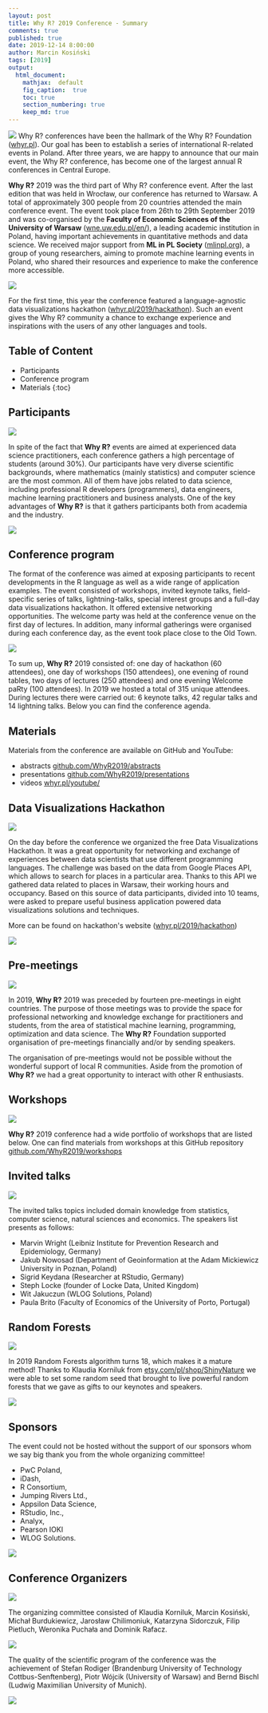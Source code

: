 ```yaml
---
layout: post
title: Why R? 2019 Conference - Summary
comments: true
published: true
date: 2019-12-14 8:00:00
author: Marcin Kosiński
tags: [2019]
output:
  html_document:
    mathjax:  default
    fig_caption:  true
    toc: true
    section_numbering: true
    keep_md: true
---
```


<img src="/foundation/images/fulls/whyr2019/rf2.jpg" class="fit image"> Why R? conferences have been the hallmark of the Why R? Foundation ([whyr.pl](whyr.pl)). Our goal has been to establish a series of international R-related events in Poland. After three years, we are happy to announce that our main event, the Why R? conference, has become one of the largest annual R conferences in Central Europe.

**Why R?** 2019 was the third part of Why R? conference event. After the last edition that was held in Wrocław, our conference has returned to Warsaw. A total of approximately 300 people from 20 countries attended the main conference event. The event took place from 26th to 29th September 2019 and was co-organised by the **Faculty of Economic Sciences of the University of Warsaw** ([wne.uw.edu.pl/en/](wne.uw.edu.pl/en/)), a leading academic institution in Poland, having important achievements in quantitative methods and data science. We received major support from **ML in PL Society** ([mlinpl.org](mlinpl.org)), a group of young researchers, aiming to promote machine learning events in Poland, who shared their resources and experience to make the conference more accessible.

<img src="/foundation/images/fulls/whyr2019/tlosptronam_small.jpg" class="fit image">

For the first time, this year the conference featured a language-agnostic data visualizations hackathon ([whyr.pl/2019/hackathon](whyr.pl/2019/hackathon)). Such an event gives the Why R? community a chance to exchange experience and inspirations with the users of any other languages and tools.

## Table of Content

* Participants
* Conference program
* Materials
{:toc}

## Participants

<img src="/foundation/images/fulls/whyr2019/ppl.jpg" class="fit image">

In spite of the fact that **Why R?** events are aimed at experienced data science practitioners, each conference gathers a high percentage of students (around 30\%). Our participants have very diverse scientific backgrounds, where mathematics (mainly statistics) and computer science are the most common. All of them have jobs related to data science, including professional R developers (programmers), data engineers, machine learning practitioners and business analysts. One of the key advantages of **Why R?** is that it gathers participants both from academia and the industry.

<img src="/foundation/images/fulls/whyr2019/plan.jpg" class="fit image">

## Conference program

The format of the conference was aimed at exposing participants to recent developments in the R language as well as a wide range of application examples. The event consisted of workshops, invited keynote talks, field-specific series of talks, lightning-talks, special interest groups and a full-day data visualizations hackathon. It offered extensive networking opportunities. The welcome party was held at the conference venue on the first day of lectures. In addition, many informal gatherings were organised during each conference day, as the event took place close to the Old Town.

<img src="/foundation/images/fulls/whyr2019/agenda.jpg" class="fit image">

To sum up, **Why R?** 2019 consisted of: one day of hackathon (60 attendees), one day of workshops (150 attendees), one evening of round tables, two days of lectures (250 attendees) and one evening Welcome paRty (100 attendees). In 2019 we hosted a total of 315 unique attendees. During lectures there were carried out: 6 keynote talks, 42 regular talks and 14 lightning talks. Below you can find the conference agenda.

## Materials 

Materials from the conference are available on GitHub and YouTube:

- abstracts [github.com/WhyR2019/abstracts](github.com/WhyR2019/abstracts)
- presentations [github.com/WhyR2019/presentations](github.com/WhyR2019/presentations)
- videos [whyr.pl/youtube/](whyr.pl/youtube/)

## Data Visualizations Hackathon

<img src="/foundation/images/fulls/whyr2019/hackathon/plakat_hackathon2.jpg" class="fit image">

On the day before the conference we organized the free Data Visualizations Hackathon. It was a great opportunity for networking and exchange of experiences between data scientists that use different programming languages. The challenge was based on the data from Google Places API, which allows to search for places in a particular area. Thanks to this API we gathered data related to places in Warsaw, their working hours and occupancy. Based on this source of data participants, divided into 10 teams, were asked to prepare useful business application powered data visualizations solutions and techniques.

More can be found on hackathon's website ([whyr.pl/2019/hackathon](whyr.pl/2019/hackathon))

<img src="/foundation/images/fulls/whyr2019/hackathon/judges.JPG" class="fit image">

## Pre-meetings

<img src="http://whyr.pl/2019/img/bg/europa_whyr2019_bauchi.jpg" class="fit image">

In 2019, **Why R?** 2019 was preceded by fourteen pre-meetings in eight countries. The purpose of those meetings was to provide the space for professional networking and knowledge exchange for practitioners and students, from the area of statistical machine learning, programming, optimization and data science. The **Why R?** Foundation supported organisation of pre-meetings financially and/or by sending speakers.

The organisation of pre-meetings would not be possible without the wonderful support of local R communities. Aside from the promotion of **Why R?** we had a great opportunity to interact with other R enthusiasts.

## Workshops

<img src="/foundation/images/fulls/whyr2019/ppl2.jpg" class="fit image">

**Why R?** 2019 conference had a wide portfolio of workshops that are listed below. One can find materials from workshops at this GitHub repository [github.com/WhyR2019/workshops](github.com/WhyR2019/workshops)

## Invited talks

<img src="/foundation/images/fulls/whyr2019/keynotes.jpg" class="fit image">

The invited talks topics included domain knowledge from statistics, computer science, natural sciences and economics. The speakers list presents as follows: 

- Marvin Wright (Leibniz Institute for Prevention Research and Epidemiology, Germany)
- Jakub Nowosad (Department of Geoinformation at the Adam Mickiewicz University in Poznan, Poland)
- Sigrid Keydana (Researcher at RStudio, Germany)
- Steph Locke (founder of Locke Data, United Kingdom)
- Wit Jakuczun (WLOG Solutions, Poland)
- Paula Brito (Faculty of Economics of the University of Porto, Portugal)

## Random Forests

<img src="/foundation/images/fulls/whyr2019/rf1.jpg" class="fit image">

In 2019 Random Forests algorithm turns 18, which makes it a mature method! Thanks to Klaudia Korniluk from
[etsy.com/pl/shop/ShinyNature](https://www.etsy.com/pl/shop/ShinyNature) we were able to set some random seed that
brought to live powerful random forests that we gave as gifts to our keynotes and speakers.

<img src="/foundation/images/fulls/whyr2019/rf3.jpg" class="fit image">

## Sponsors

The event could not be hosted without the support of our sponsors whom we say big thank you from the whole organizing committee!

- PwC Poland, 
- iDash, 
- R Consortium, 
- Jumping Rivers Ltd., 
- Appsilon Data Science, 
- RStudio, Inc., 
- Analyx, 
- Pearson IOKI 
- WLOG Solutions.

<img src="/foundation/images/fulls/whyr2019/sponsors.png" class="fit image">

## Conference Organizers 

<img src="/foundation/images/fulls/whyr2019/organizers.JPG" class="fit image">

The organizing committee consisted of Klaudia Korniluk, Marcin Kosiński, Michał Burdukiewicz, Jarosław Chilimoniuk, Katarzyna Sidorczuk, Filip Pietluch, Weronika Puchała and Dominik Rafacz.

<img src="/foundation/images/fulls/whyr2019/organizers_team.JPG" class="fit image">

The quality of the scientific program of the conference was the achievement of Stefan Rodiger (Brandenburg University of Technology Cottbus-Senftenberg), Piotr Wójcik (University of Warsaw) and Bernd Bischl (Ludwig Maximilian University of Munich).

<img src="/foundation/images/fulls/whyr2019/organizers_sci.JPG" class="fit image">
